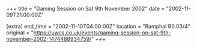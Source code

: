 +++
title = "Gaming Session on Sat 9th November 2002"
date = "2002-11-09T21:00:00Z"

[extra]
end_time = "2002-11-10T04:00:00Z"
location = "Ramphal R0.03/4"
original = "https://uwcs.co.uk/events/gaming-session-on-sat-9th-november-2002-1474488934759/"
+++



